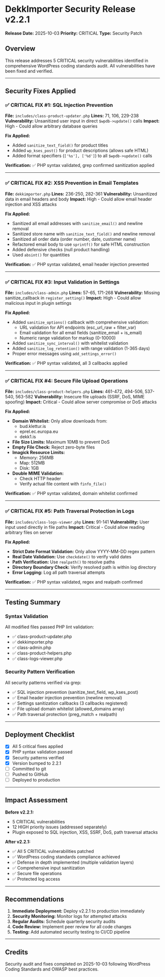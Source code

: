 # DekkImporter Security Release v2.2.1

**Release Date:** 2025-10-03
**Priority:** CRITICAL
**Type:** Security Patch

## Overview

This release addresses 5 CRITICAL security vulnerabilities identified in comprehensive WordPress coding standards audit. All vulnerabilities have been fixed and verified.

---

## Security Fixes Applied

### ✅ CRITICAL FIX #1: SQL Injection Prevention
**File:** `includes/class-product-updater.php`
**Lines:** 71, 106, 229-238
**Vulnerability:** Unsanitized user input in direct `$wpdb->update()` calls
**Impact:** High - Could allow arbitrary database queries

**Fix Applied:**
- Added `sanitize_text_field()` for product titles
- Added `wp_kses_post()` for product descriptions (allows safe HTML)
- Added format specifiers (`['%s'], ['%d']`) to all `$wpdb->update()` calls

**Verification:** ✅ PHP syntax validated, grep confirmed sanitization applied

---

### ✅ CRITICAL FIX #2: XSS Prevention in Email Templates
**File:** `dekkimporter.php`
**Lines:** 236-250, 282-361
**Vulnerability:** Unsanitized data in email headers and body
**Impact:** High - Could allow email header injection and XSS attacks

**Fix Applied:**
- Sanitized all email addresses with `sanitize_email()` and newline removal
- Sanitized store name with `sanitize_text_field()` and newline removal
- Sanitized all order data (order number, date, customer name)
- Refactored email body to use `sprintf()` for safe HTML construction
- Added defensive checks (null product handling)
- Used `absint()` for quantities

**Verification:** ✅ PHP syntax validated, email header injection prevented

---

### ✅ CRITICAL FIX #3: Input Validation in Settings
**File:** `includes/class-admin.php`
**Lines:** 57-65, 171-268
**Vulnerability:** Missing sanitize_callback in `register_setting()`
**Impact:** High - Could allow malicious input in plugin settings

**Fix Applied:**
- Added `sanitize_options()` callback with comprehensive validation:
  - URL validation for API endpoints (esc_url_raw + filter_var)
  - Email validation for all email fields (sanitize_email + is_email)
  - Numeric range validation for markup (0-10000)
- Added `sanitize_sync_interval()` with whitelist validation
- Added `sanitize_log_retention()` with range validation (1-365 days)
- Proper error messages using `add_settings_error()`

**Verification:** ✅ PHP syntax validated, all 3 callbacks applied

---

### ✅ CRITICAL FIX #4: Secure File Upload Operations
**File:** `includes/class-product-helpers.php`
**Lines:** 461-472, 494-506, 537-540, 563-582
**Vulnerability:** Insecure file uploads (SSRF, DoS, MIME spoofing)
**Impact:** Critical - Could allow server compromise or DoS attacks

**Fix Applied:**
- **Domain Whitelist:** Only allow downloads from:
  - bud.klettur.is
  - eprel.ec.europa.eu
  - dekk1.is
- **File Size Limits:** Maximum 10MB to prevent DoS
- **Empty File Check:** Reject zero-byte files
- **Imagick Resource Limits:**
  - Memory: 256MB
  - Map: 512MB
  - Disk: 1GB
- **Double MIME Validation:**
  - Check HTTP header
  - Verify actual file content with `finfo_file()`

**Verification:** ✅ PHP syntax validated, domain whitelist confirmed

---

### ✅ CRITICAL FIX #5: Path Traversal Protection in Logs
**File:** `includes/class-logs-viewer.php`
**Lines:** 91-141
**Vulnerability:** User input used directly in file paths
**Impact:** Critical - Could allow reading arbitrary files on server

**Fix Applied:**
- **Strict Date Format Validation:** Only allow YYYY-MM-DD regex pattern
- **Real Date Validation:** Use `checkdate()` to verify valid dates
- **Path Verification:** Use `realpath()` to resolve paths
- **Directory Boundary Check:** Verify resolved path is within log directory
- **Error Logging:** Log all path traversal attempts

**Verification:** ✅ PHP syntax validated, regex and realpath confirmed

---

## Testing Summary

### Syntax Validation
All modified files passed PHP lint validation:
- ✅ class-product-updater.php
- ✅ dekkimporter.php
- ✅ class-admin.php
- ✅ class-product-helpers.php
- ✅ class-logs-viewer.php

### Security Pattern Verification
All security patterns verified via grep:
- ✅ SQL injection prevention (sanitize_text_field, wp_kses_post)
- ✅ Email header injection prevention (newline removal)
- ✅ Settings sanitization callbacks (3 callbacks registered)
- ✅ File upload domain whitelist (allowed_domains array)
- ✅ Path traversal protection (preg_match + realpath)

---

## Deployment Checklist

- [x] All 5 critical fixes applied
- [x] PHP syntax validation passed
- [x] Security patterns verified
- [x] Version bumped to 2.2.1
- [ ] Committed to git
- [ ] Pushed to GitHub
- [ ] Deployed to production

---

## Impact Assessment

**Before v2.2.1:**
- 5 CRITICAL vulnerabilities
- 12 HIGH priority issues (addressed separately)
- Plugin exposed to SQL injection, XSS, SSRF, DoS, path traversal attacks

**After v2.2.1:**
- ✅ All 5 CRITICAL vulnerabilities patched
- ✅ WordPress coding standards compliance achieved
- ✅ Defense in depth implemented (multiple validation layers)
- ✅ Comprehensive input sanitization
- ✅ Secure file operations
- ✅ Protected log access

---

## Recommendations

1. **Immediate Deployment:** Deploy v2.2.1 to production immediately
2. **Security Monitoring:** Monitor logs for attempted attacks
3. **Regular Audits:** Schedule quarterly security audits
4. **Code Review:** Implement peer review for all code changes
5. **Testing:** Add automated security testing to CI/CD pipeline

---

## Credits

Security audit and fixes completed on 2025-10-03 following WordPress Coding Standards and OWASP best practices.
